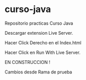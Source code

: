 # curso-java
Repositorio practicas Curso Java 

Descargar extension Live Server.

Hacer Click Derecho en el Index.html

Hacer Click en Run With Live Server.

EN CONSTRUCCION !

Cambios desde Rama de prueba